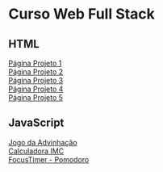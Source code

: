 # Curso Web Full Stack
 
 <h2> HTML </h2>
 
 <a href="https://juninho15830.github.io/Curso-Web-Full-Stack/HTML/Projeto-01/"> Página Projeto 1</a> <br>
 <a href="https://juninho15830.github.io/Curso-Web-Full-Stack/HTML/Projeto-02/"> Página Projeto 2</a> <br>
 <a href="https://juninho15830.github.io/Curso-Web-Full-Stack/HTML/Projeto-03/"> Página Projeto 3</a> <br>
 <a href="https://juninho15830.github.io/Curso-Web-Full-Stack/HTML/Projeto-04/"> Página Projeto 4</a> <br>
 <a href="https://juninho15830.github.io/Curso-Web-Full-Stack/HTML/Projeto-05/"> Página Projeto 5</a>

<h2> JavaScript </h2>

<a href="https://juninho15830.github.io/Curso-Web-Full-Stack/JavaScript/Algoritmos%20e%20Logica%20de%20Programa%C3%A7%C3%A3o%20com%20JavaScript/11-jogo%20da%20advinhacao%20com%20HTML%20e%20CSS"> Jogo da Advinhação</a> <br>
<a href="https://juninho15830.github.io/Curso-Web-Full-Stack/JavaScript/Algoritmos%20e%20Logica%20de%20Programa%C3%A7%C3%A3o%20com%20JavaScript/12-calculadora%20IMC">  Calculadora IMC </a> <br>
<a href="https://juninho15830.github.io/Curso-Web-Full-Stack/JavaScript/Algoritmos%20e%20Logica%20de%20Programa%C3%A7%C3%A3o%20com%20JavaScript/13-focus%20timer"> FocusTimer - Pomodoro </a> <br>
